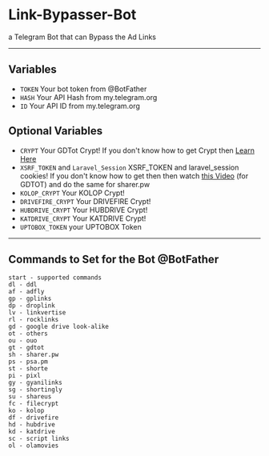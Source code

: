 # Link-Bypasser-Bot

a Telegram Bot that can Bypass the Ad Links

---

## Variables

- `TOKEN` Your bot token from @BotFather
- `HASH` Your API Hash from my.telegram.org
- `ID` Your API ID from my.telegram.org

## Optional Variables
- `CRYPT` Your GDTot Crypt! If you don't know how to get Crypt then [Learn Here](https://www.youtube.com/watch?v=EfZ29CotRSU)
- `XSRF_TOKEN` and `Laravel_Session` XSRF_TOKEN and laravel_session cookies! If you don't know how to get then then watch [this Video](https://www.youtube.com/watch?v=EfZ29CotRSU) (for GDTOT) and do the same for sharer.pw
- `KOLOP_CRYPT` Your KOLOP Crypt!
- `DRIVEFIRE_CRYPT` Your DRIVEFIRE Crypt!
- `HUBDRIVE_CRYPT` Your HUBDRIVE Crypt!
- `KATDRIVE_CRYPT` Your KATDRIVE Crypt!
- `UPTOBOX_TOKEN` your UPTOBOX Token
---


## Commands to Set for the Bot @BotFather

```
start - supported commands
dl - ddl
af - adfly
gp - gplinks
dp - droplink
lv - linkvertise
rl - rocklinks
gd - google drive look-alike
ot - others
ou - ouo
gt - gdtot
sh - sharer.pw
ps - psa.pm
st - shorte
pi - pixl
gy - gyanilinks
sg - shortingly
su - shareus
fc - filecrypt
ko - kolop
df - drivefire
hd - hubdrive
kd - katdrive
sc - script links
ol - olamovies
```

